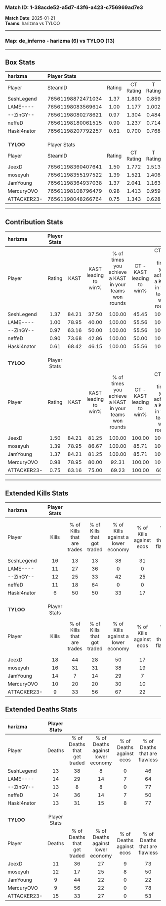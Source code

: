 ### Match ID: 1-38acde52-a5d7-43f6-a423-c756969ad7e3  
**Match Date**: 2025-01-21  
**Teams**: harizma vs TYLOO  

---  

### **Map**: de_inferno - harizma (6) vs TYLOO (13)  
---  

## Box Stats  

| **harizma** | Player Stats      |        |           |          |       |       |       |         |        |      |     |
| :- | :- | :-: | :-: | :-: | :-: | :-: | :-: | :-: | :-: | :-: | :-: |
| Player      | SteamID           | Rating | CT Rating | T Rating | KAST  |  ADR  | Kills | Assists | Deaths | K/D  | HS% |
| SeshLegend  | 76561198872471034 |  1.37  |   1.890   |  0.859   | 84.21 | 93.2  |  16   |    6    |   13   | 1.23 | 68  |
| LAME----    | 76561198083569614 |  1.00  |   1.177   |  1.002   | 78.95 | 69.4  |  11   |    6    |   14   | 0.79 | 45  |
| --ZinGY--   | 76561198080278621 |  0.97  |   1.304   |  0.484   | 63.16 | 76.2  |  12   |    5    |   13   | 0.92 | 41  |
| neffeD      | 76561198180061515 |  0.90  |   1.237   |  0.714   | 73.68 | 60.0  |  11   |    1    |   14   | 0.79 | 45  |
| Haski4nator | 76561198207792257 |  0.61  |   0.700   |  0.768   | 68.42 | 38.6  |   6   |    3    |   13   | 0.46 | 16  |
|             |                   |        |           |          |       |       |       |         |        |      |     |
|             |                   |        |           |          |       |       |       |         |        |      |     |
|             |                   |        |           |          |       |       |       |         |        |      |     |
| **TYLOO**   | Player Stats      |        |           |          |       |       |       |         |        |      |     |
| Player      | SteamID           | Rating | CT Rating | T Rating | KAST  |  ADR  | Kills | Assists | Deaths | K/D  | HS% |
| JeexD       | 76561198360407641 |  1.50  |   1.772   |  1.513   | 84.21 | 86.8  |  18   |    6    |   11   | 1.64 | 33  |
| moseyuh     | 76561198355197522 |  1.39  |   1.521   |  1.406   | 78.95 | 102.1 |  16   |    7    |   12   | 1.33 | 62  |
| JamYoung    | 76561198364937038 |  1.37  |   2.041   |  1.163   | 84.21 | 87.5  |  14   |    6    |   9    | 1.56 | 64  |
| MercuryOVO  | 76561198108796479 |  0.98  |   1.413   |  0.959   | 78.95 | 45.1  |  10   |    0    |   9    | 1.11 | 60  |
| ATTACKER23- | 76561198048266764 |  0.75  |   1.343   |  0.628   | 63.16 | 63.5  |   9   |    7    |   15   | 0.60 | 44  |
---  

## Contribution Stats  

| **harizma** | Player Stats |       |                      |                                                        |                           |                                                             |                          |                                                            |
| :- | :-: | :-: | :-: | :-: | :-: | :-: | :-: | :-: |
| Player      |    Rating    | KAST  | KAST leading to win% | % of times you achieve a KAST in your teams won rounds | CT - KAST leading to win% | CT - % of times you achieve a KAST in your teams won rounds | T - KAST leading to win% | T - % of times you achieve a KAST in your teams won rounds |
| SeshLegend  |     1.37     | 84.21 |        37.50         |                         100.00                         |           45.45           |                           100.00                            |          20.00           |                           100.00                           |
| LAME----    |     1.00     | 78.95 |        40.00         |                         100.00                         |           55.56           |                           100.00                            |          16.67           |                           100.00                           |
| --ZinGY--   |     0.97     | 63.16 |        50.00         |                         100.00                         |           55.56           |                           100.00                            |          33.33           |                           100.00                           |
| neffeD      |     0.90     | 73.68 |        42.86         |                         100.00                         |           50.00           |                           100.00                            |          25.00           |                           100.00                           |
| Haski4nator |     0.61     | 68.42 |        46.15         |                         100.00                         |           55.56           |                           100.00                            |          25.00           |                           100.00                           |
|             |              |       |                      |                                                        |                           |                                                             |                          |                                                            |
|             |              |       |                      |                                                        |                           |                                                             |                          |                                                            |
|             |              |       |                      |                                                        |                           |                                                             |                          |                                                            |
| **TYLOO**   | Player Stats |       |                      |                                                        |                           |                                                             |                          |                                                            |
| Player      |    Rating    | KAST  | KAST leading to win% | % of times you achieve a KAST in your teams won rounds | CT - KAST leading to win% | CT - % of times you achieve a KAST in your teams won rounds | T - KAST leading to win% | T - % of times you achieve a KAST in your teams won rounds |
| JeexD       |     1.50     | 84.21 |        81.25         |                         100.00                         |          100.00           |                           100.00                            |          70.00           |                           100.00                           |
| moseyuh     |     1.39     | 78.95 |        86.67         |                         100.00                         |           85.71           |                           100.00                            |          87.50           |                           100.00                           |
| JamYoung    |     1.37     | 84.21 |        81.25         |                         100.00                         |           85.71           |                           100.00                            |          77.78           |                           100.00                           |
| MercuryOVO  |     0.98     | 78.95 |        80.00         |                         92.31                          |          100.00           |                           100.00                            |          66.67           |                           85.71                            |
| ATTACKER23- |     0.75     | 63.16 |        75.00         |                         69.23                          |          100.00           |                            66.67                            |          62.50           |                           71.43                            |
---  

## Extended Kills Stats  

| **harizma** | Player Stats |                            |                            |                                    |                         |                              |                                 |                                       |                    |           |
| :- | :-: | :-: | :-: | :-: | :-: | :-: | :-: | :-: | :-: | :-: |
| Player      |    Kills     | % of Kills that are trades | % of Kills that got traded | % of Kills against a lower economy | % of Kills against ecos | % of Kills that are flawless | % of Kills that are close duels | % of Kills that are assisted by flash | Pistol Round Kills | AWP Kills |
| SeshLegend  |      16      |             13             |             13             |                 38                 |           31            |              44              |                6                |                  13                   |         0          |     1     |
| LAME----    |      11      |             27             |             36             |                 0                  |            0            |              82              |                9                |                   0                   |         0          |     1     |
| --ZinGY--   |      12      |             25             |             33             |                 42                 |           25            |              67              |                0                |                   8                   |         6          |     2     |
| neffeD      |      11      |             18             |             64             |                 0                  |            0            |              55              |               27                |                   9                   |         1          |     1     |
| Haski4nator |      6       |             50             |             50             |                 33                 |           17            |              17              |                0                |                  17                   |         0          |     0     |
|             |              |                            |                            |                                    |                         |                              |                                 |                                       |                    |           |
|             |              |                            |                            |                                    |                         |                              |                                 |                                       |                    |           |
|             |              |                            |                            |                                    |                         |                              |                                 |                                       |                    |           |
| **TYLOO**   | Player Stats |                            |                            |                                    |                         |                              |                                 |                                       |                    |           |
| Player      |    Kills     | % of Kills that are trades | % of Kills that got traded | % of Kills against a lower economy | % of Kills against ecos | % of Kills that are flawless | % of Kills that are close duels | % of Kills that are assisted by flash | Pistol Round Kills | AWP Kills |
| JeexD       |      18      |             44             |             28             |                 50                 |           17            |              56              |                6                |                   0                   |         6          |     0     |
| moseyuh     |      16      |             31             |             31             |                 38                 |           19            |              75              |                0                |                   0                   |         0          |     2     |
| JamYoung    |      14      |             7              |             14             |                 29                 |            7            |              57              |                0                |                  21                   |         0          |     2     |
| MercuryOVO  |      10      |             20             |             20             |                 30                 |           10            |              70              |                0                |                  20                   |         0          |     1     |
| ATTACKER23- |      9       |             33             |             56             |                 67                 |           22            |              56              |                0                |                   0                   |         0          |     0     |
## Extended Deaths Stats  

| **harizma** | Player Stats |                             |                                   |                          |                               |                            |                           |               |
| :- | :-: | :-: | :-: | :-: | :-: | :-: | :-: | :-: |
| Player      |    Deaths    | % of Deaths that get traded | % of Deaths against lower economy | % of Deaths against ecos | % of Deaths that are flawless | % of Deaths that are close | % of Deaths while blinded | Deaths to AWP |
| SeshLegend  |      13      |             38              |                 8                 |            0             |              46               |             0              |            15             |       2       |
| LAME----    |      14      |             29              |                14                 |            7             |              64               |             0              |             7             |       0       |
| --ZinGY--   |      13      |              8              |                 8                 |            0             |              77               |             0              |             8             |       3       |
| neffeD      |      14      |             36              |                14                 |            7             |              50               |             7              |             7             |       0       |
| Haski4nator |      13      |             31              |                15                 |            8             |              77               |             0              |             0             |       1       |
|             |              |                             |                                   |                          |                               |                            |                           |               |
|             |              |                             |                                   |                          |                               |                            |                           |               |
|             |              |                             |                                   |                          |                               |                            |                           |               |
| **TYLOO**   | Player Stats |                             |                                   |                          |                               |                            |                           |               |
| Player      |    Deaths    | % of Deaths that get traded | % of Deaths against lower economy | % of Deaths against ecos | % of Deaths that are flawless | % of Deaths that are close | % of Deaths while blinded | Deaths to AWP |
| JeexD       |      11      |             36              |                27                 |            9             |              73               |             0              |             0             |       0       |
| moseyuh     |      12      |             17              |                25                 |            8             |              50               |             8              |             8             |       2       |
| JamYoung    |      9       |             44              |                22                 |            0             |              22               |             22             |            22             |       1       |
| MercuryOVO  |      9       |             56              |                22                 |            0             |              78               |             0              |            11             |       2       |
| ATTACKER23- |      15      |             33              |                27                 |            0             |              53               |             13             |             7             |       2       |
